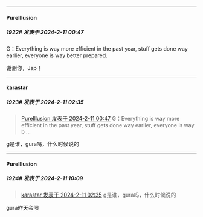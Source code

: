 *****

####  PureIllusion  
##### 1922#       发表于 2024-2-11 00:47

G：Everything is way more efficient in the past year, stuff gets done way earlier, everyone is way better prepared.

谢谢你，Jap！


*****

####  karastar  
##### 1923#       发表于 2024-2-11 02:35

<blockquote><a href="httphttps://bbs.saraba1st.com/2b/forum.php?mod=redirect&amp;goto=findpost&amp;pid=63937002&amp;ptid=1989758" target="_blank">PureIllusion 发表于 2024-2-11 00:47</a>
G：Everything is way more efficient in the past year, stuff gets done way earlier, everyone is way b ...</blockquote>
g是谁，gura吗，什么时候说的


*****

####  PureIllusion  
##### 1924#       发表于 2024-2-11 10:09

<blockquote><a href="httphttps://bbs.saraba1st.com/2b/forum.php?mod=redirect&amp;goto=findpost&amp;pid=63937343&amp;ptid=1989758" target="_blank">karastar 发表于 2024-2-11 02:35</a>
g是谁，gura吗，什么时候说的</blockquote>
gura昨天会限

